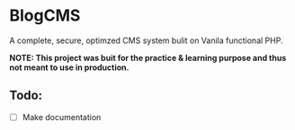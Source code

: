 # BlogCMS
A complete, secure, optimzed CMS system bulit on Vanila functional PHP.

**NOTE: This project was buit for the practice & learning purpose and thus not meant to use in production.**
## Todo:
* [ ] Make documentation
